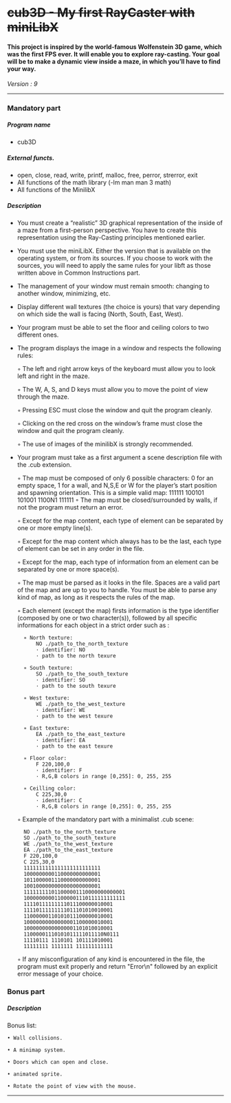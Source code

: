 # ~~cub3D - My first RayCaster with miniLibX~~
#### This project is inspired by the world-famous Wolfenstein 3D game, which was the first FPS ever. It will enable you to explore ray-casting. Your goal will be to make a dynamic view inside a maze, in which you’ll have to find your way.

*Version : 9*

---

### Mandatory part
##### Program name
* cub3D
##### External functs. 
* open, close, read, write,
printf, malloc, free, perror,
strerror, exit
* All functions of the math
library (-lm man man 3 math)
* All functions of the MinilibX
##### Description
* You must create a “realistic” 3D graphical
representation of the inside of a maze from a
first-person perspective. You have to create this
representation using the Ray-Casting principles
mentioned earlier.
* You must use the miniLibX. Either the version that is available on the operating
system, or from its sources. If you choose to work with the sources, you will
need to apply the same rules for your libft as those written above in Common
Instructions part.
* The management of your window must remain smooth: changing to another window, minimizing, etc.
* Display different wall textures (the choice is yours) that vary depending on which
side the wall is facing (North, South, East, West).
* Your program must be able to set the floor and ceiling colors to two different ones.
* The program displays the image in a window and respects the following rules:
  
	◦ The left and right arrow keys of the keyboard must allow you to look left and right in the maze.

	◦ The W, A, S, and D keys must allow you to move the point of view through the maze.

	◦ Pressing ESC must close the window and quit the program cleanly.

	◦ Clicking on the red cross on the window’s frame must close the window and quit the program cleanly.

	◦ The use of images of the minilibX is strongly recommended.

* Your program must take as a first argument a scene description file with the .cub extension.

	◦ The map must be composed of only 6 possible characters: 0 for an empty space, 1 for a wall, and N,S,E or W for the player’s start position and spawning orientation.
	This is a simple valid map:
		111111
		100101
		101001
		1100N1
		111111
	◦ The map must be closed/surrounded by walls, if not the program must return an error.
	
	◦ Except for the map content, each type of element can be separated by one or more empty line(s).

	◦ Except for the map content which always has to be the last, each type of element can be set in any order in the file.

	◦ Except for the map, each type of information from an element can be separated by one or more space(s).

	◦ The map must be parsed as it looks in the file. Spaces are a valid part of the map and are up to you to handle. You must be able to parse any kind of map, as long as it respects the rules of the map.

	◦ Each element (except the map) firsts information is the type identifier (composed by one or two character(s)), followed by all specific informations for each object in a strict order such as :

		∗ North texture:
			NO ./path_to_the_north_texture
			· identifier: NO
			· path to the north texure

		∗ South texture:
			SO ./path_to_the_south_texture
			· identifier: SO
			· path to the south texure

		∗ West texture:
			WE ./path_to_the_west_texture
			· identifier: WE
			· path to the west texure

		∗ East texture:
			EA ./path_to_the_east_texture
			· identifier: EA
			· path to the east texure

		∗ Floor color:
			F 220,100,0
			· identifier: F
			· R,G,B colors in range [0,255]: 0, 255, 255

		∗ Ceilling color:
			C 225,30,0
			· identifier: C
			· R,G,B colors in range [0,255]: 0, 255, 255

	◦ Example of the mandatory part with a minimalist .cub scene:

		NO ./path_to_the_north_texture
		SO ./path_to_the_south_texture
		WE ./path_to_the_west_texture
		EA ./path_to_the_east_texture
		F 220,100,0
		C 225,30,0
		1111111111111111111111111
		1000000000110000000000001
		1011000001110000000000001
		1001000000000000000000001
		111111111011000001110000000000001
		100000000011000001110111111111111
		11110111111111011100000010001
		11110111111111011101010010001
		11000000110101011100000010001
		10000000000000001100000010001
		10000000000000001101010010001
		11000001110101011111011110N0111
		11110111 1110101 101111010001
		11111111 1111111 111111111111

	◦ If any misconfiguration of any kind is encountered in the file, the program
	must exit properly and return "Error\n" followed by an explicit error message
	of your choice.

### Bonus part
##### Description
Bonus list:

	• Wall collisions.

	• A minimap system.

	• Doors which can open and close.

	• animated sprite.

	• Rotate the point of view with the mouse.

---

